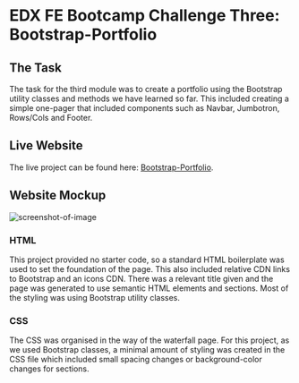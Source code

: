 # EDX FE Bootcamp Challenge Three: Bootstrap-Portfolio

## The Task

The task for the third module was to create a portfolio using the Bootstrap utility classes and methods we have learned so far.
This included creating a simple one-pager that included components such as Navbar, Jumbotron, Rows/Cols and Footer.

## Live Website

The live project can be found here: 
[Bootstrap-Portfolio](https://builtbydans.github.io/EDX_Challenge3_Bootstrap-Portfolio).

## Website Mockup

![screenshot-of-image](https://github.com/builtbydans/EDX_Challenge2_My_First_Portfolio/blob/assets/images/website-mockup.png)

### HTML
This project provided no starter code, so a standard HTML boilerplate was used to set the foundation of the page. This also included relative CDN links to Bootstrap and an icons CDN. There was a relevant title given and the page was generated to use semantic HTML elements and sections. Most of the styling was using Bootstrap utility classes.

### CSS
The CSS was organised in the way of the waterfall page. For this project, as we used Bootstrap classes, a minimal amount of styling was created in the CSS file which included small spacing changes or background-color changes for sections.
